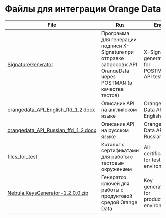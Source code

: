 # Файлы для интеграции Orange Data


| File | Rus  | Eng  |
| ---- | ---- | ---- |
|  [SignatureGenerator](./SignatureGenerator)    |  Программа для генерации подписи  X-Signature при отправке запросов к API OrangeData через POSTMAN (в качестве тестов)    |  X-Signature generator for POSTMAN API tests   |
|  [orangedata_API_English_ffd_1.2.docx](./orangedata_API_English_ffd_1.2.docx)    |  Описание API на английском языке  |    Orange Data API English   |
|  [orangedata_API_Russian_ffd_1.2.docx](./orangedata_API_Russian_ffd_1.2.docx)    |  Описание API на русском языке   |    Orange Data API Russian   |
|  [files_for_test](./files_for_test)    |  Каталог с сертификатами для работы с тестовым окружением   | All certificates for test environment |
|  [Nebula.KeysGenerator-1.2.0.0.zip](./Nebula.KeysGenerator-1.2.0.0.zip)    |   Генератор ключей для работы с продуктовой средой Orange Data   | Key generator for production environment |

